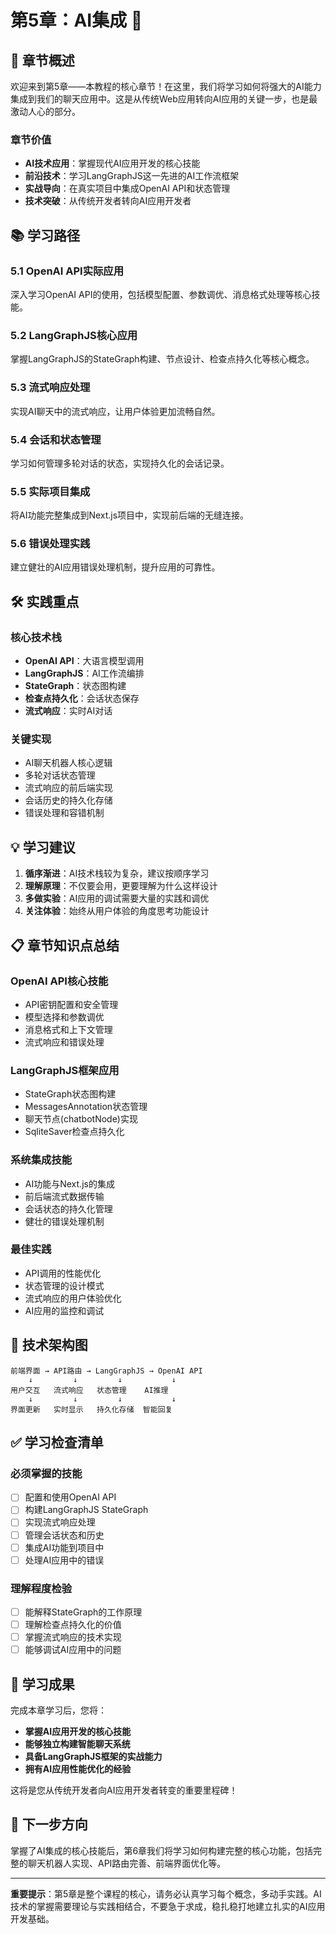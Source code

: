 # 第5章：AI集成 🤖

## 🎯 章节概述

欢迎来到第5章——本教程的核心章节！在这里，我们将学习如何将强大的AI能力集成到我们的聊天应用中。这是从传统Web应用转向AI应用的关键一步，也是最激动人心的部分。

### 章节价值
- **AI技术应用**：掌握现代AI应用开发的核心技能
- **前沿技术**：学习LangGraphJS这一先进的AI工作流框架
- **实战导向**：在真实项目中集成OpenAI API和状态管理
- **技术突破**：从传统开发者转向AI应用开发者

## 📚 学习路径

### 5.1 OpenAI API实际应用
深入学习OpenAI API的使用，包括模型配置、参数调优、消息格式处理等核心技能。

### 5.2 LangGraphJS核心应用
掌握LangGraphJS的StateGraph构建、节点设计、检查点持久化等核心概念。

### 5.3 流式响应处理
实现AI聊天中的流式响应，让用户体验更加流畅自然。

### 5.4 会话和状态管理
学习如何管理多轮对话的状态，实现持久化的会话记录。

### 5.5 实际项目集成
将AI功能完整集成到Next.js项目中，实现前后端的无缝连接。

### 5.6 错误处理实践
建立健壮的AI应用错误处理机制，提升应用的可靠性。

## 🛠️ 实践重点

### 核心技术栈
- **OpenAI API**：大语言模型调用
- **LangGraphJS**：AI工作流编排
- **StateGraph**：状态图构建
- **检查点持久化**：会话状态保存
- **流式响应**：实时AI对话

### 关键实现
- AI聊天机器人核心逻辑
- 多轮对话状态管理
- 流式响应的前后端实现
- 会话历史的持久化存储
- 错误处理和容错机制

## 💡 学习建议

1. **循序渐进**：AI技术栈较为复杂，建议按顺序学习
2. **理解原理**：不仅要会用，更要理解为什么这样设计
3. **多做实验**：AI应用的调试需要大量的实践和调优
4. **关注体验**：始终从用户体验的角度思考功能设计

## 📋 章节知识点总结

### OpenAI API核心技能
- API密钥配置和安全管理
- 模型选择和参数调优
- 消息格式和上下文管理
- 流式响应和错误处理

### LangGraphJS框架应用
- StateGraph状态图构建
- MessagesAnnotation状态管理
- 聊天节点(chatbotNode)实现
- SqliteSaver检查点持久化

### 系统集成技能
- AI功能与Next.js的集成
- 前后端流式数据传输
- 会话状态的持久化管理
- 健壮的错误处理机制

### 最佳实践
- API调用的性能优化
- 状态管理的设计模式
- 流式响应的用户体验优化
- AI应用的监控和调试

## 🔗 技术架构图

```
前端界面 → API路由 → LangGraphJS → OpenAI API
    ↓         ↓         ↓           ↓
用户交互   流式响应   状态管理    AI推理
    ↓         ↓         ↓           ↓
界面更新   实时显示   持久化存储  智能回复
```

## ✅ 学习检查清单

### 必须掌握的技能
- [ ] 配置和使用OpenAI API
- [ ] 构建LangGraphJS StateGraph
- [ ] 实现流式响应处理
- [ ] 管理会话状态和历史
- [ ] 集成AI功能到项目中
- [ ] 处理AI应用中的错误

### 理解程度检验
- [ ] 能解释StateGraph的工作原理
- [ ] 理解检查点持久化的价值
- [ ] 掌握流式响应的技术实现
- [ ] 能够调试AI应用中的问题

## 🚀 学习成果

完成本章学习后，您将：
- **掌握AI应用开发的核心技能**
- **能够独立构建智能聊天系统**
- **具备LangGraphJS框架的实战能力**
- **拥有AI应用性能优化的经验**

这将是您从传统开发者向AI应用开发者转变的重要里程碑！

## 🌟 下一步方向

掌握了AI集成的核心技能后，第6章我们将学习如何构建完整的核心功能，包括完整的聊天机器人实现、API路由完善、前端界面优化等。

---

**重要提示**：第5章是整个课程的核心，请务必认真学习每个概念，多动手实践。AI技术的掌握需要理论与实践相结合，不要急于求成，稳扎稳打地建立扎实的AI应用开发基础。
